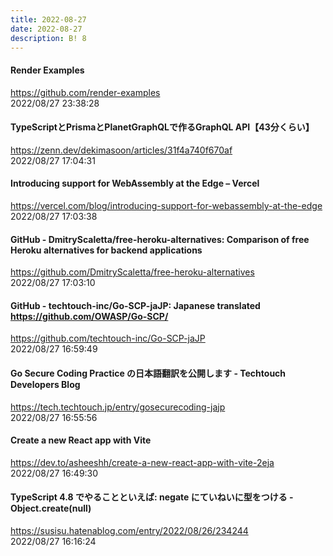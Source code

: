 ```yaml
---
title: 2022-08-27
date: 2022-08-27
description: B! 8
---
```


#### Render Examples
https://github.com/render-examples<br>
2022/08/27 23:38:28<br>


#### TypeScriptとPrismaとPlanetGraphQLで作るGraphQL API【43分くらい】
https://zenn.dev/dekimasoon/articles/31f4a740f670af<br>
2022/08/27 17:04:31<br>


#### Introducing support for WebAssembly at the Edge – Vercel
https://vercel.com/blog/introducing-support-for-webassembly-at-the-edge<br>
2022/08/27 17:03:38<br>


#### GitHub - DmitryScaletta/free-heroku-alternatives: Comparison of free Heroku alternatives for backend applications
https://github.com/DmitryScaletta/free-heroku-alternatives<br>
2022/08/27 17:03:10<br>


#### GitHub - techtouch-inc/Go-SCP-jaJP: Japanese translated https://github.com/OWASP/Go-SCP/
https://github.com/techtouch-inc/Go-SCP-jaJP<br>
2022/08/27 16:59:49<br>


#### Go Secure Coding Practice の日本語翻訳を公開します - Techtouch Developers Blog
https://tech.techtouch.jp/entry/gosecurecoding-jajp<br>
2022/08/27 16:55:56<br>


#### Create a new React app with Vite
https://dev.to/asheeshh/create-a-new-react-app-with-vite-2eja<br>
2022/08/27 16:49:30<br>


#### TypeScript 4.8 でやることといえば: negate にていねいに型をつける - Object.create(null)
https://susisu.hatenablog.com/entry/2022/08/26/234244<br>
2022/08/27 16:16:24<br>


